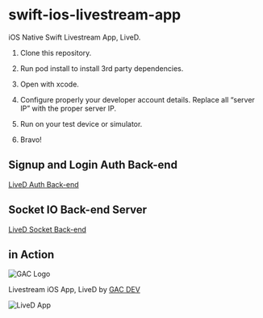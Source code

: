 # swift-ios-livestream-app
iOS Native Swift Livestream App, LiveD.

1. Clone this repository.

2. Run pod install to install 3rd party dependencies.

3. Open with xcode.

4. Configure properly your developer account details. Replace all “server IP” with the proper server IP.

5. Run on your test device or simulator.

6. Bravo!

## Signup and Login Auth Back-end

[LiveD Auth Back-end](https://github.com/affkoul/swift-ios-livestream-app-auth-backend)

## Socket IO Back-end Server

[LiveD Socket Back-end](https://github.com/affkoul/swift-ios-livestream-app-backend)

## in Action

![GAC Logo](https://geniusandcourage.com/favicon.ico)

Livestream iOS App, LiveD by [GAC DEV](https://geniusandcourage.com)

![LiveD App](https://geniusandcourage.com/iTunesArtwork@2x.png)